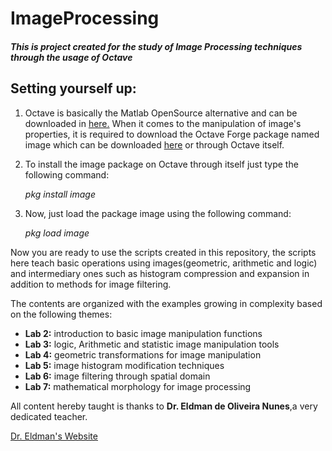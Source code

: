 <h1>ImageProcessing</h1>


<h5>This is project created for the study of Image Processing techniques through the usage 
of Octave</h5>

<h2>Setting yourself up:</h2>

<ol>
<li>
	<p>Octave is basically the Matlab OpenSource alternative and can be downloaded in <a href="https://www.gnu.org/software/octave/">here.</a> When it comes to the manipulation of image's properties, it is required to download the Octave Forge package named image which can be downloaded <a href="https://octave.sourceforge.io/packages.php">here</a> or through Octave itself. </p>
</li>

<li>
	<p>To install the image package on Octave through itself just type the following command:</p>
	<p><i>pkg install image</i></p>
</li> 

<li>
	<p>Now, just load the package image using the following command:</p>
	<p><i>pkg load image</i></p> 

</li> 
</ol>

<p>Now you are ready to use the scripts created in this repository, the scripts here teach basic operations using images(geometric, arithmetic and logic) and intermediary ones such as histogram compression and expansion in addition to methods for image filtering.</p>

<p>The contents are organized with the examples growing in complexity based on the following themes:</p>

<ul>
	<li><b>Lab 2:</b> introduction to basic image manipulation functions </li>
	<li><b>Lab 3:</b> logic, Arithmetic and statistic image manipulation tools </li>
	<li><b>Lab 4:</b> geometric transformations for image manipulation</li>
	<li><b>Lab 5:</b> image histogram modification techniques</li>
	<li><b>Lab 6:</b> image filtering through spatial domain</li>
	<li><b>Lab 7:</b> mathematical morphology for image processing </li>
</ul>

<p> All content hereby taught is thanks to <b>Dr. Eldman de Oliveira Nunes</b>,a very dedicated teacher.</p>

<a href="http://www.eldman.com.br/">Dr. Eldman's Website</a>


